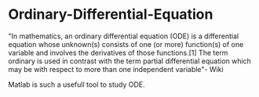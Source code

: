 # Ordinary-Differential-Equation

"In mathematics, an ordinary differential equation (ODE) is a differential equation whose unknown(s) consists of one (or more) function(s) of one variable and involves the derivatives of those functions.[1] The term ordinary is used in contrast with the term partial differential equation which may be with respect to more than one independent variable"- Wiki

Matlab is such a usefull tool to study ODE.
